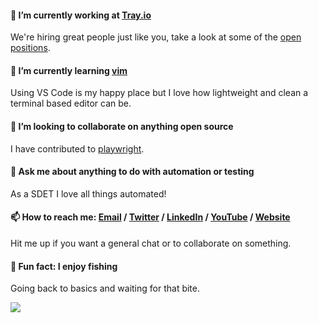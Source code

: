 #### 🔭 I’m currently working at [Tray.io](https://tray.io/)
We're hiring great people just like you, take a look at some of the [open positions](https://grnh.se/f43ac2912).

#### 🌱 I’m currently learning [vim](https://neovim.io/)
Using VS Code is my happy place but I love how lightweight and clean a terminal based editor can be.

#### 👯 I’m looking to collaborate on anything open source
I have contributed to [playwright](https://github.com/microsoft/playwright).

#### 💬 Ask me about anything to do with automation or testing
As a SDET I love all things automated!

#### 📫 How to reach me: [Email](mailto:thomaschaplin@outlook.com) / [Twitter](https://twitter.com/ThomasChaplin_) / [LinkedIn](https://www.linkedin.com/in/thomas-chaplin/) / [YouTube](https://www.youtube.com/channel/UCgrsESnTqiMw37T-Xh5FW-g) / [Website](https://www.thomaschaplin.me/)
Hit me up if you want a general chat or to collaborate on something.

#### 🎣 Fun fact: I enjoy fishing
Going back to basics and waiting for that bite.

![](https://komarev.com/ghpvc/?username=thomaschaplin)
